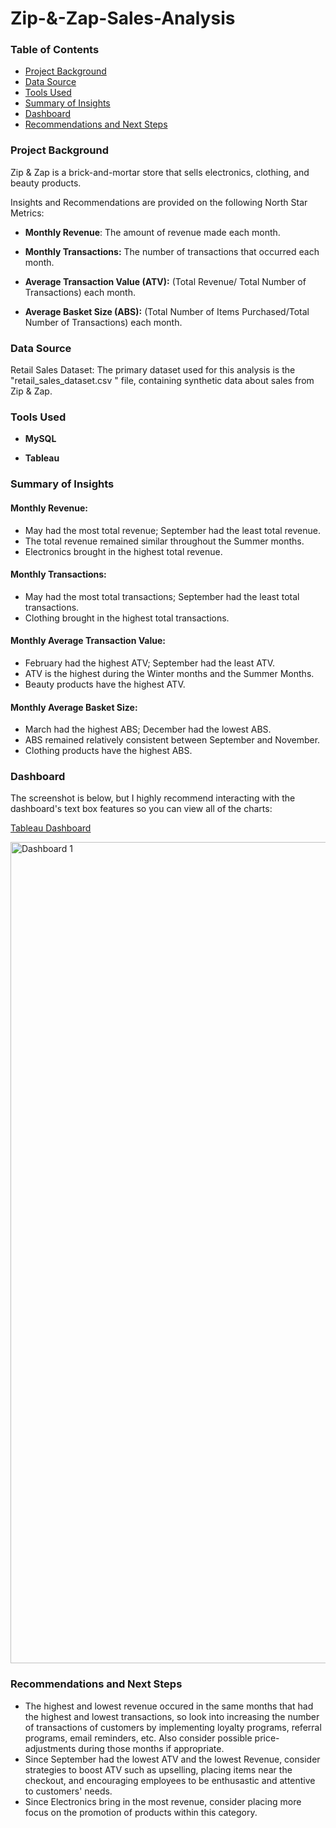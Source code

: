 # Zip-&-Zap-Sales-Analysis

### Table of Contents

- [Project Background](#project-background)
- [Data Source](#data-source)
- [Tools Used](#tools-used)
- [Summary of Insights](#summary-of-insights)
- [Dashboard](#dashboard)
- [Recommendations and Next Steps](#Recommendations-and-Next-Steps)

### Project Background 

Zip & Zap is a brick-and-mortar store that sells electronics, clothing, and beauty products. 

Insights and Recommendations are provided on the following North Star Metrics:

* **Monthly Revenue**: The amount of revenue made each month.

* **Monthly Transactions:** The number of transactions that occurred each month.

* **Average Transaction Value (ATV):** (Total Revenue/ Total Number of Transactions) each month. 

* **Average Basket Size (ABS):** (Total Number of Items Purchased/Total Number of Transactions) each month.

### Data Source
Retail Sales Dataset: The primary dataset used for this analysis is the "retail_sales_dataset.csv " file, containing synthetic data about sales from Zip & Zap.

### Tools Used
* **MySQL**

* **Tableau**

### Summary of Insights

#### **Monthly Revenue:**
* May had the most total revenue; September had the least total revenue.
* The total revenue remained similar throughout the Summer months.
* Electronics brought in the highest total revenue.


#### **Monthly Transactions:**
* May had the most total transactions; September had the least total transactions.
* Clothing brought in the highest total transactions.

 
#### **Monthly Average Transaction Value:**
* February had the highest ATV; September had the least ATV.
* ATV is the highest during the Winter months and the Summer Months.
* Beauty products have the highest ATV.


 #### **Monthly Average Basket Size:**
* March had the highest ABS; December had the lowest ABS.
* ABS remained relatively consistent between September and November.
* Clothing products have the highest ABS.

  
### Dashboard
 The screenshot is below, but I highly recommend interacting with the dashboard's text box features so you can view all of the charts: 
 
[Tableau Dashboard](https://public.tableau.com/views/RetailSalesDatasetAnalysis/Dashboard1?:language=en-US&:sid=C377FF33AD5D44B9866685CD1E1990A9-0:0&:redirect=auth&:display_count=n&:origin=viz_share_link)

<img width="2798" height="1314" alt="Dashboard 1" src="https://github.com/user-attachments/assets/061b8cff-f0bd-4791-a9b2-e21d2d124c84" />


### Recommendations and Next Steps
* The highest and lowest revenue occured in the same months that had the highest and lowest transactions, so look into increasing the number of transactions of customers by implementing loyalty programs, referral programs, email reminders, etc. Also consider possible price-adjustments during those months if appropriate.
* Since September had the lowest ATV and the lowest Revenue, consider strategies to boost ATV such as upselling, placing items near the checkout, and encouraging employees to be enthusastic and attentive to customers' needs.
* Since Electronics bring in the most revenue, consider placing more focus on the promotion of products within this category.  
